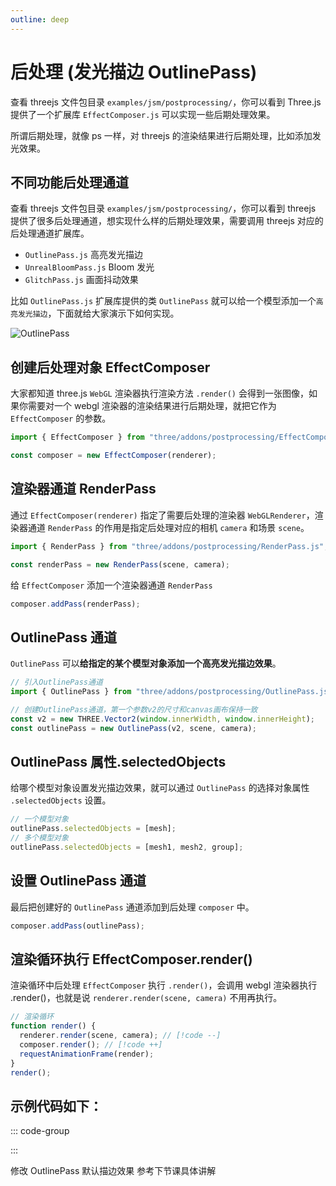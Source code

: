 ```yaml
---
outline: deep
---
```


# 后处理 (发光描边 OutlinePass)

查看 threejs 文件包目录 `examples/jsm/postprocessing/`，你可以看到 Three.js 提供了一个扩展库 `EffectComposer.js` 可以实现一些后期处理效果。

所谓后期处理，就像 ps 一样，对 threejs 的渲染结果进行后期处理，比如添加发光效果。

## 不同功能后处理通道

查看 threejs 文件包目录 `examples/jsm/postprocessing/`，你可以看到 threejs 提供了很多后处理通道，想实现什么样的后期处理效果，需要调用 threejs 对应的后处理通道扩展库。

- `OutlinePass.js` 高亮发光描边
- `UnrealBloomPass.js` Bloom 发光
- `GlitchPass.js` 画面抖动效果

比如 `OutlinePass.js` 扩展库提供的类 `OutlinePass` 就可以给一个模型添加一个`高亮发光描边`，下面就给大家演示下如何实现。

![OutlinePass](/phaseJ/outlinePass.jpg)

## 创建后处理对象 EffectComposer

大家都知道 three.js `WebGL` 渲染器执行渲染方法 `.render()` 会得到一张图像，如果你需要对一个 webgl 渲染器的渲染结果进行后期处理，就把它作为 `EffectComposer` 的参数。

```js
import { EffectComposer } from "three/addons/postprocessing/EffectComposer.js";

const composer = new EffectComposer(renderer);
```

## 渲染器通道 RenderPass

通过 `EffectComposer(renderer)` 指定了需要后处理的渲染器 `WebGLRenderer`，渲染器通道 `RenderPass` 的作用是指定后处理对应的相机 `camera` 和场景 `scene`。

```js
import { RenderPass } from "three/addons/postprocessing/RenderPass.js";

const renderPass = new RenderPass(scene, camera);
```

给 `EffectComposer` 添加一个渲染器通道 `RenderPass`

```js
composer.addPass(renderPass);
```

## OutlinePass 通道

`OutlinePass` 可以**给指定的某个模型对象添加一个高亮发光描边效果**。

```js
// 引入OutlinePass通道
import { OutlinePass } from "three/addons/postprocessing/OutlinePass.js";

// 创建OutlinePass通道，第一个参数v2的尺寸和canvas画布保持一致
const v2 = new THREE.Vector2(window.innerWidth, window.innerHeight);
const outlinePass = new OutlinePass(v2, scene, camera);
```

## OutlinePass 属性.selectedObjects

给哪个模型对象设置发光描边效果，就可以通过 `OutlinePass` 的选择对象属性 `.selectedObjects` 设置。

```js
// 一个模型对象
outlinePass.selectedObjects = [mesh];
// 多个模型对象
outlinePass.selectedObjects = [mesh1, mesh2, group];
```

## 设置 OutlinePass 通道

最后把创建好的 `OutlinePass` 通道添加到后处理 `composer` 中。

```js
composer.addPass(outlinePass);
```

## 渲染循环执行 EffectComposer.render()

渲染循环中后处理 `EffectComposer` 执行 `.render()`，会调用 webgl 渲染器执行 .render()，也就是说 `renderer.render(scene, camera)` 不用再执行。

```js
// 渲染循环
function render() {
  renderer.render(scene, camera); // [!code --]
  composer.render(); // [!code ++]
  requestAnimationFrame(render);
}
render();
```

## 示例代码如下：

::: code-group

:::

修改 OutlinePass 默认描边效果
参考下节课具体讲解
